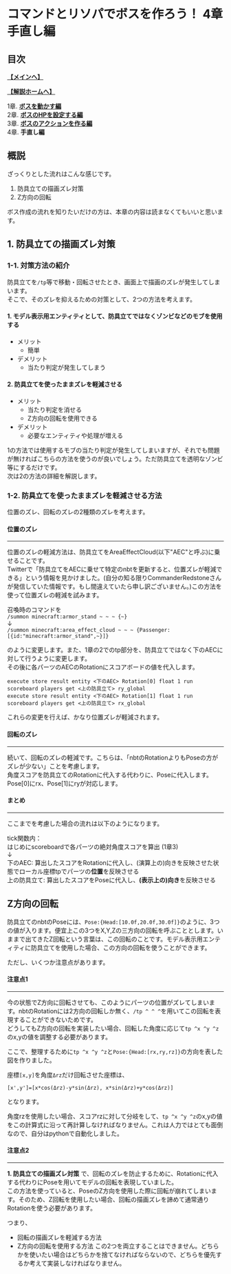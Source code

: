 # コマンドとリソパでボスを作ろう！  4章 手直し編

## 目次

**[【メインへ】](https://github.com/Keeema-1/CustomModelEntity)**

**[【解説ホームへ】](https://github.com/Keeema-1/CustomModelEntity/blob/main/lectures/home.md)**

1章. **[ボスを動かす編](https://github.com/Keeema-1/CustomModelEntity/blob/main/lectures/lec1.md)**  
2章. **[ボスのHPを設定する編](https://github.com/Keeema-1/CustomModelEntity/blob/main/lectures/lec2.md)**  
3章. **[ボスのアクションを作る編](https://github.com/Keeema-1/CustomModelEntity/blob/main/lectures/lec3.md)**  
4章. **手直し編**  

## 概説

ざっくりとした流れはこんな感じです。

1. 防具立ての描画ズレ対策
2. Z方向の回転

ボス作成の流れを知りたいだけの方は、本章の内容は読まなくてもいいと思います。

## 1. 防具立ての描画ズレ対策

### 1-1. 対策方法の紹介

防具立てを`/tp`等で移動・回転させたとき、画面上で描画のズレが発生してしまいます。  
そこで、そのズレを抑えるための対策として、2つの方法を考えます。

#### 1. モデル表示用エンティティとして、防具立てではなくゾンビなどのモブを使用する

 - メリット
      - 簡単
 - デメリット
      - 当たり判定が発生してしまう

#### 2. 防具立てを使ったままズレを軽減させる

 - メリット
      - 当たり判定を消せる
      - Z方向の回転を使用できる
 - デメリット
      - 必要なエンティティや処理が増える

1の方法では使用するモブの当たり判定が発生してしまいますが、それでも問題が無ければこちらの方法を使うのが良いでしょう。ただ防具立てを透明なゾンビ等にするだけです。  
次は2の方法の詳細を解説します。


### 1-2. 防具立てを使ったままズレを軽減させる方法

位置のズレ、回転のズレの2種類のズレを考えます。

#### 位置のズレ
___
位置のズレの軽減方法は、防具立てをAreaEffectCloud(以下"AEC"と呼ぶ)に乗せることです。  
Twitterで「防具立てをAECに乗せて特定のnbtを更新すると、位置ズレが軽減できる」という情報を見かけました。(自分の知る限りCommanderRedstoneさんが発信していた情報です。もし間違えていたら申し訳ございません。)この方法を使って位置ズレの軽減を試みます。

召喚時のコマンドを  
`/summon minecraft:armor_stand ~ ~ ~ {~}`  
↓  
`/summon minecraft:area_effect_cloud ~ ~ ~ {Passenger:[{id:"minecraft:armor_stand",~}]}`  

のように変更します。また、1章の2でのtp部分を、防具立てではなく下のAECに対して行うように変更します。  
その後に各パーツのAECのRotationにスコアボードの値を代入します。

    execute store result entity <下のAEC> Rotation[0] float 1 run scoreboard players get <上の防具立て> ry_global
    execute store result entity <下のAEC> Rotation[1] float 1 run scoreboard players get <上の防具立て> rx_global

これらの変更を行えば、かなり位置ズレが軽減されます。


#### 回転のズレ
___
続いて、回転のズレの軽減です。こちらは、「nbtのRotationよりもPoseの方がズレが少ない」ことを考慮します。  
角度スコアを防具立てのRotationに代入する代わりに、Poseに代入します。Pose[0]にrx、Pose[1]にryが対応します。

#### まとめ
___
ここまでを考慮した場合の流れは以下のようになります。

tick関数内：  
はじめにscoreboardで各パーツの絶対角度スコアを算出 (1章3)  
↓  
下のAEC: 算出したスコアをRotationに代入し、(演算上の)向きを反映させた状態でローカル座標tpでパーツの**位置**を反映させる  
上の防具立て: 算出したスコアをPoseに代入し、**(表示上の)向き**を反映させる


## Z方向の回転

防具立てのnbtのPoseには、`Pose:{Head:[10.0f,20.0f,30.0f]}`のように、3つの値が入ります。便宜上この3つをX,Y,Zの三方向の回転を呼ぶこととします。いままで出てきたZ回転という言葉は、この回転のことです。モデル表示用エンティティに防具立てを使用した場合、この方向の回転を使うことができます。  

ただし、いくつか注意点があります。

#### 注意点1
___
今の状態でZ方向に回転させても、このようにパーツの位置がズレてしまいます。nbtのRotationには2方向の回転しか無く、`/tp ^ ^ ^`を用いてこの回転を表現することができないためです。  
どうしてもZ方向の回転を実装したい場合、回転した角度に応じて`tp ^x ^y ^z`のx,yの値を調整する必要があります。  

ここで、整理するために`tp ^x ^y ^z`と`Pose:{Head:[rx,ry,rz]}`の方向を表した図を作りました。

座標`[x,y]`を角度`Δrz`だけ回転させた座標は、

    [x',y']=[x*cos(Δrz)-y*sin(Δrz), x*sin(Δrz)+y*cos(Δrz)]

となります。

角度rzを使用したい場合、スコアrzに対して分岐をして、`tp ^x ^y ^z`のx,yの値をこの計算式に沿って再計算しなければなりません。これは人力ではとても面倒なので、自分はpythonで自動化しました。  


#### 注意点2
___
**1. 防具立ての描画ズレ対策** で、回転のズレを防止するために、Rotationに代入する代わりにPoseを用いてモデルの回転を表現していました。  
この方法を使っていると、PoseのZ方向を使用した際に回転が崩れてしまいます。そのため、Z回転を使用したい場合、回転の描画ズレを諦めて通常通りRotationを使う必要があります。

つまり、
 - 回転の描画ズレを軽減する方法
 - Z方向の回転を使用する方法
この2つを両立することはできません。どちらかを使いたい場合はどちらかを捨てなければならないので、どちらを優先するか考えて実装しなければなりません。
